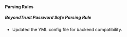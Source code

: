 
#### Parsing Rules

##### BeyondTrust Password Safe Parsing Rule

- Updated the YML config file for backend compatibility.

